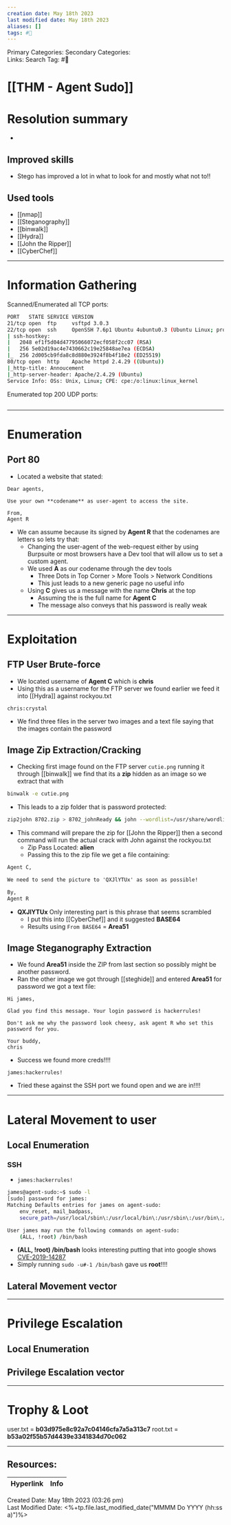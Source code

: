 ```yaml
---
creation date: May 18th 2023
last modified date: May 18th 2023
aliases: []
tags: #🎌
---
```


Primary Categories:
Secondary Categories:  
Links: 
Search Tag: #🎌  

# [[THM - Agent Sudo]]  


# Resolution summary
- 

## Improved skills
- Stego has improved a lot in what to look for and mostly what not to!!

## Used tools
- [[nmap]]
- [[Steganography]]
- [[binwalk]]
- [[Hydra]]
- [[John the Ripper]]
- [[CyberChef]]

---

# Information Gathering
Scanned/Enumerated all TCP ports:
```bash
PORT   STATE SERVICE VERSION
21/tcp open  ftp     vsftpd 3.0.3
22/tcp open  ssh     OpenSSH 7.6p1 Ubuntu 4ubuntu0.3 (Ubuntu Linux; protocol 2.0)
| ssh-hostkey: 
|   2048 ef1f5d04d47795066072ecf058f2cc07 (RSA)
|   256 5e02d19ac4e7430662c19e25848ae7ea (ECDSA)
|_  256 2d005cb9fda8c8d880e3924f8b4f18e2 (ED25519)
80/tcp open  http    Apache httpd 2.4.29 ((Ubuntu))
|_http-title: Annoucement
|_http-server-header: Apache/2.4.29 (Ubuntu)
Service Info: OSs: Unix, Linux; CPE: cpe:/o:linux:linux_kernel

```

Enumerated top 200 UDP ports:
```bash

```

---

# Enumeration
## Port 80
- Located a website that stated:
```Website
Dear agents,  
  
Use your own **codename** as user-agent to access the site.  
  
From,  
Agent R
```
- We can assume because its signed by **Agent R** that the codenames are letters so lets try that:
	- Changing the user-agent of the web-request either by using Burpsuite or most browsers have a Dev tool that will allow us to set a custom agent.
	- We used **A** as our codename through the dev tools
		- Three Dots in Top Corner > More Tools > Network Conditions
		- This just leads to a new generic page no useful info
	- Using **C** gives us a message with the name **Chris** at the top
		- Assuming the is the full name for **Agent C**
		- The message also conveys that his password is really weak

---

# Exploitation
## FTP User Brute-force
- We located username of **Agent C** which is **chris**
- Using this as a username for the FTP server we found earlier we feed it into [[Hydra]] against rockyou.txt
```AccountPass
chris:crystal
```
- We find three files in the server two images and a text file saying that the images contain the password

## Image Zip Extraction/Cracking
- Checking first image found on the FTP server `cutie.png` running it through [[binwalk]] we find that its a **zip** hidden as an image so we extract that with
```bash
binwalk -e cutie.png
```
- This leads to a zip folder that is password protected:
```bash
zip2john 8702.zip > 8702_johnReady && john --wordlist=/usr/share/wordlists/rockyou.txt 8702_johnReady
```
- This command will prepare the zip for [[John the Ripper]] then a second command will run the actual crack with John against the rockyou.txt
	- Zip Pass Located: **alien**
	- Passing this to the zip file we get a file containing:
```To_agent_R.txt
Agent C,

We need to send the picture to 'QXJlYTUx' as soon as possible!

By,
Agent R
```
- **QXJlYTUx** Only interesting part is this phrase that seems scrambled
	- I put this into [[CyberChef]] and it suggested **BASE64**
	- Results using `From BASE64` = **Area51**

## Image Steganography Extraction
- We found **Area51** inside the ZIP from last section so possibly might be another password.
- Ran the other image we got through [[steghide]] and entered **Area51** for password we got a text file:
```cute-alien.jpg
Hi james,

Glad you find this message. Your login password is hackerrules!

Don't ask me why the password look cheesy, ask agent R who set this password for you.

Your buddy,
chris
```
- Success we found more creds!!!!
```AccountPass
james:hackerrules!
```
- Tried these against the SSH port we found open and we are in!!!!

---

# Lateral Movement to user
## Local Enumeration
### SSH 
- `james:hackerrules!`
```bash
james@agent-sudo:~$ sudo -l
[sudo] password for james: 
Matching Defaults entries for james on agent-sudo:
    env_reset, mail_badpass,
    secure_path=/usr/local/sbin\:/usr/local/bin\:/usr/sbin\:/usr/bin\:/sbin\:/bin\:/snap/bin

User james may run the following commands on agent-sudo:
    (ALL, !root) /bin/bash
```
- **(ALL, !root) /bin/bash** looks interesting putting that into google shows [CVE-2019-14287](https://www.exploit-db.com/exploits/47502)
- Simply running `sudo -u#-1 /bin/bash` gave us **root**!!!!


## Lateral Movement vector


---

# Privilege Escalation
## Local Enumeration


## Privilege Escalation vector


---

# Trophy & Loot

user.txt = **b03d975e8c92a7c04146cfa7a5a313c7**
root.txt = **b53a02f55b57d4439e3341834d70c062**

___

## Resources:

| Hyperlink | Info |
| --------- | ---- |


Created Date: May 18th 2023 (03:26 pm)  
Last Modified Date: <%+tp.file.last_modified_date("MMMM Do YYYY (hh:ss a)")%>

